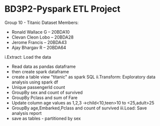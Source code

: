# BD3P2-Pyspark ETL Project
Group 10 - Titanic Dataset
Members:  
 - Ronald Wallace G – 20BDA10  
 - Clevan Cleon Lobo – 20BDA28  
 - Jerome Francis – 20BDA43  
 - Ajay Bhargav R – 20BDA64  


i.Extract: Load the data
- Read data as pandas dataframe
- then create spark dataframe
- create a table view "titanic" as spark SQL
ii.Transform: Exploratory data analysis using spark df
- Unique passengerId count
- GroupBy sex and count of survived
- GroupBy Pclass and sum of Fare
- Update column age values as 1,2,3 ->child<10,teen>10 to <25,adult>25
- GroupBy age,Embarked,Pclass and count of survived
iii.Load: Save analysis report
- save as tables - partitioned by sex
